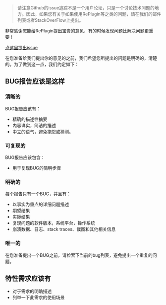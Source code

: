 > 请注意Github的issue追踪不是一个用户论坛，只是一个讨论技术问题的地方。因此，如果您有关于如果使用RePlugin等之类的问题，请在我们的邮件列表或者StackOverFlow上提出。

非常感谢您能给RePlugin提出宝贵的意见，有的时候发现问题比解决问题更重要！

[点这里提出issue](https://github.com/Qihoo360/RePlugin/issues)

在您准备给我们提出你的意见的之前，我们希望您所提出的问题是明确的，清楚的。为了做到这一点，我们约定如下：
## BUG报告应该是这样
### 清晰的
BUG报告应该有：
* 精确的描述性摘要
* 内容详实，简洁的描述
* 中立的语气，避免抱怨或猜测。
### 可复现的
BUG报告应该包含：
* 用于复现BUG的简明步骤
### 明确的
每个报告只有一个BUG，并且有：
* 以事实为重点的详细问题描述
* 期望结果
* 实际结果
* 复现问题的软件版本，系统平台，操作系统
* 崩溃数据、日志、stack traces、截图和其他相关信息
### 唯一的
在您准备提出一个BUG之前，请检索下当前的bug列表，避免提出一个重复的问题。
## 特性需求应该有
* 对于需求的明确描述
* 列举一下此需求的使用场景